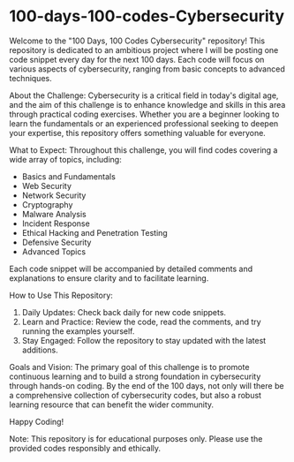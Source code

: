 # 100-days-100-codes-Cybersecurity 

Welcome to the "100 Days, 100 Codes Cybersecurity" repository! This repository is dedicated to an ambitious project where I will be posting one code snippet every day for the next 100 days. Each code will focus on various aspects of cybersecurity, ranging from basic concepts to advanced techniques.

About the Challenge:
Cybersecurity is a critical field in today's digital age, and the aim of this challenge is to enhance knowledge and skills in this area through practical coding exercises. Whether you are a beginner looking to learn the fundamentals or an experienced professional seeking to deepen your expertise, this repository offers something valuable for everyone.

What to Expect:
Throughout this challenge, you will find codes covering a wide array of topics, including:

- Basics and Fundamentals
- Web Security
- Network Security
- Cryptography
- Malware Analysis
- Incident Response
- Ethical Hacking and Penetration Testing
- Defensive Security
- Advanced Topics

Each code snippet will be accompanied by detailed comments and explanations to ensure clarity and to facilitate learning.

How to Use This Repository:
1. Daily Updates: Check back daily for new code snippets.
2. Learn and Practice: Review the code, read the comments, and try running the examples yourself.
3. Stay Engaged: Follow the repository to stay updated with the latest additions.

Goals and Vision:
The primary goal of this challenge is to promote continuous learning and to build a strong foundation in cybersecurity through hands-on coding. By the end of the 100 days, not only will there be a comprehensive collection of cybersecurity codes, but also a robust learning resource that can benefit the wider community.

Happy Coding!

Note: This repository is for educational purposes only. Please use the provided codes responsibly and ethically.
